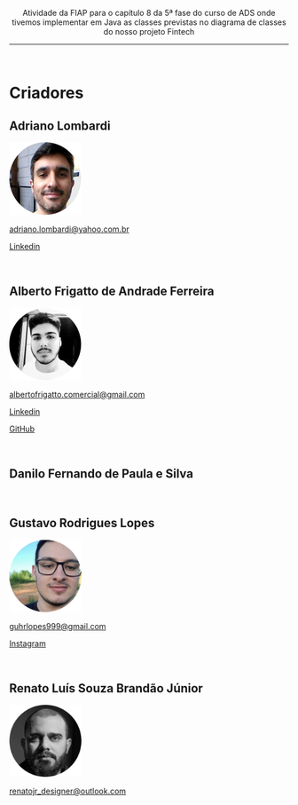 <p align='center'>Atividade da FIAP para o capítulo 8 da 5ª fase do curso de ADS onde tivemos implementar em Java as classes previstas no diagrama de classes do nosso projeto Fintech</p>
</p>

---

<br/>

# Criadores

## Adriano Lombardi

<img
    src='./img/adriano.png'
    width='130'
/>

adriano.lombardi@yahoo.com.br

[Linkedin](http://linkedin.com/in/adriano-lombardi-a21a3719)

<br/>

## Alberto Frigatto de Andrade Ferreira

<img
    src='./img/frigatto.png'
    width='130'
/>

albertofrigatto.comercial@gmail.com

[Linkedin](https://www.linkedin.com/in/alberto-frigatto-de-andrade-ferreira-a72022251/)

[GitHub](https://github.com/Alberto-Frigatto)

<br/>

## Danilo Fernando de Paula e Silva

<br/>

## Gustavo Rodrigues Lopes

<img
    src='./img/gustavo.png'
    width='130'
/>

guhrlopes999@gmail.com

[Instagram](https://www.instagram.com/gustavo.r.lopes/)

<br/>

## Renato Luís Souza Brandão Júnior


<img
    src='./img/renato.png'
    width='130'
/>

renatojr_designer@outlook.com